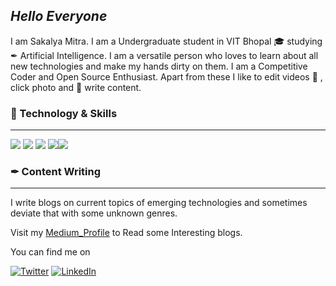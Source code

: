 ## *Hello Everyone*

I am Sakalya Mitra. 
I am a Undergraduate student in VIT Bhopal &#127891; studying &#10002; Artificial Intelligence. 
I am a versatile person who loves to learn about all new technologies and make my hands dirty on them. I am a Competitive Coder and Open Source Enthusiast. Apart from these I like to edit videos &#127910; , click photo and &#128221; write content.


### &#128295; Technology & Skills
_______________________
![](https://img.shields.io/badge/OS-LINUX-informational?style=flat&logo=<LOGO_NAME>&logoColor=white&color=2bbc8a) ![](https://img.shields.io/badge/code-cpp-informational?style=flat&logo=<LOGO_NAME>&logoColor=white&color=2bbc8a) ![](https://img.shields.io/badge/code-python-informational?style=flat&logo=<LOGO_NAME>&logoColor=white&color=2bbc8a) ![](https://img.shields.io/badge/web-wordpress-informational?style=flat&logo=<LOGO_NAME>&logoColor=white&color=2bbc8a)![](https://img.shields.io/badge/code-kotlin-informational?style=flat&logo=<LOGO_NAME>&logoColor=white&color=2bbc8a)



### &#10002; Content Writing
_______________________

I write blogs on current topics of emerging technologies and sometimes deviate that with some unknown genres.

Visit my [Medium_Profile][1] to Read some Interesting blogs.

[1]:https://sakalyamitra.medium.com/ "Profile"

<!-- Actual text -->

You can find me on 

[![Twitter][1.2]][1]          [![LinkedIn][2.2]][2]          

<!-- Icons -->

[1.2]: http://i.imgur.com/wWzX9uB.png (twitter icon without padding)
[2.2]: https://raw.githubusercontent.com/MartinHeinz/MartinHeinz/master/linkedin-3-16.png   (LinkedIn icon without padding)


<!-- Links to your social media accounts -->

[1]: https://twitter.com/MitraSakalya
[2]: https://www.linkedin.com/in/sakalya-mitra-9aa3861b1/
